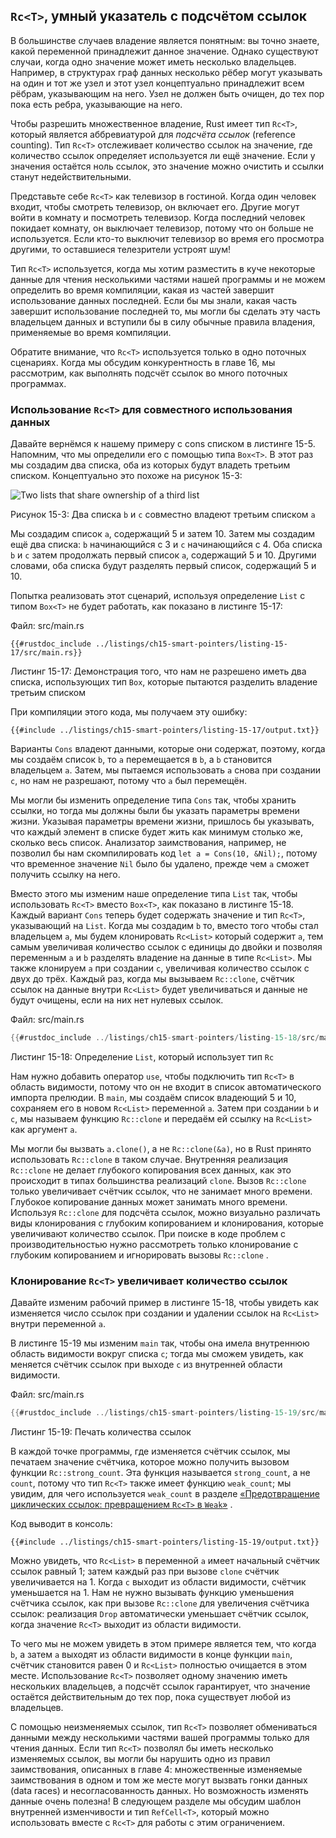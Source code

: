 ## `Rc<T>`, умный указатель с подсчётом ссылок

В большинстве случаев владение является понятным: вы точно знаете, какой переменной принадлежит данное значение. Однако существуют случаи, когда одно значение может иметь несколько владельцев. Например, в структурах граф данных несколько рёбер могут указывать на один и тот же узел и этот узел концептуально принадлежит всем рёбрам, указывающим на него. Узел не должен быть очищен, до тех пор пока есть ребра, указывающие на него.

Чтобы разрешить множественное владение, Rust имеет тип `Rc<T>`, который является аббревиатурой для *подсчёта ссылок* (reference counting). Тип `Rc<T>` отслеживает количество ссылок на значение, где количество ссылок определяет используется ли ещё значение. Если у значения остаётся ноль ссылок, это значение можно очистить и ссылки станут недействительными.

Представьте себе `Rc<T>` как телевизор в гостиной. Когда один человек входит, чтобы смотреть телевизор, он включает его. Другие могут войти в комнату и посмотреть телевизор. Когда последний человек покидает комнату, он выключает телевизор, потому что он больше не используется. Если кто-то выключит телевизор во время его просмотра другими, то оставшиеся телезрители устроят шум!

Тип `Rc<T>` используется, когда мы хотим разместить в куче некоторые данные для чтения несколькими частями нашей программы и не можем определить во время компиляции, какая из частей завершит использование данных последней. Если бы мы знали, какая часть завершит использование последней то, мы могли бы сделать эту часть владельцем данных и вступили бы в силу обычные правила владения, применяемые во время компиляции.

Обратите внимание, что `Rc<T>` используется только в одно поточных сценариях. Когда мы обсудим конкурентность в главе 16, мы рассмотрим, как выполнять подсчёт ссылок во много поточных программах.

### Использование `Rc<T>` для совместного использования данных

Давайте вернёмся к нашему примеру с cons списком в листинге 15-5. Напомним, что мы определили его с помощью типа `Box<T>`. В этот раз мы создадим два списка, оба из которых будут владеть третьим списком. Концептуально это похоже на рисунок 15-3:

 <img alt="Two lists that share ownership of a third list" src="img/trpl15-03.svg" class="">

<span class="caption">Рисунок 15-3: Два списка <code>b</code> и <code>c</code> совместно владеют третьим списком <code>a</code></span>

Мы создадим список `a`, содержащий 5 и затем 10. Затем мы создадим ещё два списка: `b` начинающийся с 3 и `c` начинающийся с 4. Оба списка `b` и `c` затем продолжать первый список `a`, содержащий 5 и 10. Другими словами, оба списка будут разделять первый список, содержащий 5 и 10.

Попытка реализовать этот сценарий, используя определение `List` с типом `Box<T>` не будет работать, как показано в листинге 15-17:

<span class="filename">Файл: src/main.rs</span>

```rust,ignore,does_not_compile
{{#rustdoc_include ../listings/ch15-smart-pointers/listing-15-17/src/main.rs}}
```

<span class="caption">Листинг 15-17: Демонстрация того, что нам не разрешено иметь два списка, использующих тип <code>Box<T></code>, которые пытаются разделить владение третьим списком</span>

При компиляции этого кода, мы получаем эту ошибку:

```console
{{#include ../listings/ch15-smart-pointers/listing-15-17/output.txt}}
```

Варианты `Cons` владеют данными, которые они содержат, поэтому, когда мы создаём список `b`, то `a` перемещается в `b`, а `b` становится владельцем `a`. Затем, мы пытаемся использовать `a` снова при создании `c`, но нам не разрешают, потому что `a` был перемещён.

Мы могли бы изменить определение типа `Cons` так, чтобы хранить ссылки, но тогда мы должны были бы указать параметры времени жизни. Указывая параметры времени жизни, пришлось бы указывать, что каждый элемент в списке будет жить как минимум столько же, сколько весь список. Анализатор заимствования, например, не позволил бы нам скомпилировать код `let a = Cons(10, &Nil);`, потому что временное значение `Nil` было бы удалено, прежде чем `a` сможет получить ссылку на него.

Вместо этого мы изменим наше определение типа `List` так, чтобы использовать `Rc<T>` вместо `Box<T>`, как показано в листинге 15-18. Каждый вариант `Cons` теперь будет содержать значение и тип `Rc<T>`, указывающий на `List`. Когда мы создадим `b` то, вместо того чтобы стал владельцем `a`, мы будем клонировать `Rc<List>` который содержит `a`, тем самым увеличивая количество ссылок с единицы до двойки и позволяя переменным `a` и `b` разделять владение на данные в типе `Rc<List>`. Мы также клонируем `a` при создании `c`, увеличивая количество ссылок с двух до трёх. Каждый раз, когда мы вызываем `Rc::clone`, счётчик ссылок на данные внутри `Rc<List>` будет увеличиваться и данные не будут очищены, если на них нет нулевых ссылок.

<span class="filename">Файл: src/main.rs</span>

```rust
{{#rustdoc_include ../listings/ch15-smart-pointers/listing-15-18/src/main.rs}}
```

<span class="caption">Листинг 15-18: Определение <code>List</code>, который использует тип <code>Rc<T></code></span>

Нам нужно добавить оператор `use`, чтобы подключить тип `Rc<T>` в область видимости, потому что он не входит в список автоматического импорта прелюдии. В `main`, мы создаём список владеющий 5 и 10, сохраняем его в новом `Rc<List>` переменной `a`. Затем при создании `b` и `c`, мы называем функцию `Rc::clone` и передаём ей ссылку на `Rc<List>` как аргумент `a`.

Мы могли бы вызвать `a.clone()`, а не `Rc::clone(&a)`, но в Rust принято использовать `Rc::clone` в таком случае. Внутренняя реализация `Rc::clone` не делает глубокого копирования всех данных, как это происходит в типах большинства реализаций `clone`. Вызов `Rc::clone` только увеличивает счётчик ссылок, что не занимает много времени. Глубокое копирование данных может занимать много времени. Используя `Rc::clone` для подсчёта ссылок, можно визуально различать виды клонирования с глубоким копированием и клонирования, которые увеличивают количество ссылок. При поиске  в коде проблем с производительностью нужно рассмотреть только  клонирование с глубоким копированием и игнорировать вызовы `Rc::clone` .

### Клонирование `Rc<T>` увеличивает количество ссылок

Давайте изменим рабочий пример в листинге 15-18, чтобы увидеть как изменяется число ссылок при создании и удалении ссылок на `Rc<List>` внутри переменной `a`.

В листинге 15-19 мы изменим `main` так, чтобы она имела внутреннюю область видимости вокруг списка `c`; тогда мы сможем увидеть, как меняется счётчик ссылок при выходе `c` из внутренней области видимости.

<span class="filename">Файл: src/main.rs</span>

```rust
{{#rustdoc_include ../listings/ch15-smart-pointers/listing-15-19/src/main.rs:here}}
```

<span class="caption">Листинг 15-19: Печать количества ссылок</span>

В каждой точке программы, где изменяется счётчик ссылок, мы печатаем значение счётчика, которое можно получить вызовом функции `Rc::strong_count`. Эта функция называется `strong_count`, а не `count`, потому что тип `Rc<T>` также имеет функцию `weak_count`; мы увидим, для чего используется `weak_count` в разделе <a data-md-type="raw_html" href="ch15-06-reference-cycles.html#preventing-reference-cycles-turning-an-rct-into-a-weakt" class="">«Предотвращение циклических ссылок: превращением `Rc<T>` в <code data-md-type="raw_html">Weak</code>»</a><comment> <!----> </comment>.

Код выводит в консоль:

```console
{{#include ../listings/ch15-smart-pointers/listing-15-19/output.txt}}
```

Можно увидеть, что `Rc<List>` в переменной `a` имеет начальный счётчик ссылок равный 1; затем каждый раз при вызове `clone` счётчик увеличивается на 1. Когда `c` выходит из области видимости, счётчик уменьшается на 1. Нам не нужно вызывать функцию уменьшения счётчика ссылок, как при вызове `Rc::clone` для увеличения счётчика ссылок: реализация `Drop` автоматически уменьшает счётчик ссылок, когда значение `Rc<T>` выходит из области видимости.

То чего мы не можем увидеть в этом примере является тем, что когда `b`, а затем `a` выходят из области видимости в конце функции `main`, счётчик становится равен 0 и `Rc<List>` полностью очищается в этом месте. Использование `Rc<T>` позволяет одному значению иметь нескольких владельцев, а подсчёт ссылок гарантирует, что значение остаётся действительным до тех пор, пока существует любой из владельцев.

С помощью неизменяемых ссылок, тип `Rc<T>` позволяет обмениваться данными между несколькими частями вашей программы только для чтения данных. Если тип `Rc<T>` позволял бы иметь несколько изменяемых ссылок, вы могли бы нарушить одно из правил заимствования, описанных в главе 4: множественные изменяемые заимствования в одном и том же месте могут вызвать гонки данных (data races) и несогласованность данных. Но возможность изменять данные очень полезна! В следующем разделе мы обсудим шаблон внутренней изменчивости и тип `RefCell<T>`, который можно использовать вместе с `Rc<T>` для работы с этим ограничением.


